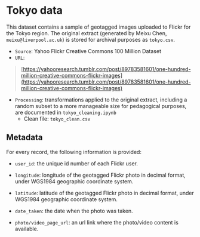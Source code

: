 # Tokyo data

This dataset contains a sample of geotagged images uploaded to Flickr for the Tokyo region. The original extract (generated by Meixu Chen, `meixu@liverpool.ac.uk`) is stored for archival purposes as `tokyo.csv`.

- `Source`: Yahoo Flickr Creative Commons 100 Million Dataset
- `URL`:

> [https://yahooresearch.tumblr.com/post/89783581601/one-hundred-million-creative-commons-flickr-images](https://yahooresearch.tumblr.com/post/89783581601/one-hundred-million-creative-commons-flickr-images)

- `Processing`: transformations applied to the original extract, including a random subset to a more manageable size for pedagogical purposes, are documented in `tokyo_cleaning.ipynb`
    - Clean file: `tokyo_clean.csv`

## Metadata

For every record, the following information is provided:

* `user_id`: the unique id number of each Flickr user.

* `longitude`: longitude of the geotagged Flickr photo in decimal format,
under WGS1984 geographic coordinate system.

* `latitude`: latitude of the geotagged Flickr photo in decimal format,
under WGS1984 geographic coordinate system.

* `date_taken`: the date when the photo was taken.

* `photo/video_page_url`: an url link where the photo/video content is
available.
